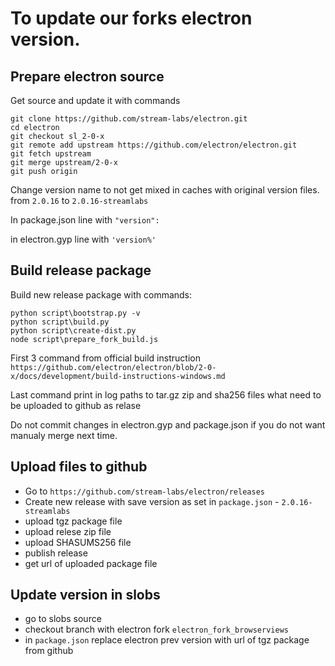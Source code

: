 
# To update our forks electron version. 

## Prepare electron source 
Get source and update it with commands
```
git clone https://github.com/stream-labs/electron.git
cd electron 
git checkout sl_2-0-x
git remote add upstream https://github.com/electron/electron.git
git fetch upstream
git merge upstream/2-0-x
git push origin
```

Change version name to not get mixed in caches with original version files. from `2.0.16` to `2.0.16-streamlabs`

In package.json line with `"version":`

in electron.gyp line with `'version%'`

## Build release package 
Build new release package with commands: 
```
python script\bootstrap.py -v
python script\build.py
python script\create-dist.py
node script\prepare_fork_build.js
```

First 3 command from official build instruction `https://github.com/electron/electron/blob/2-0-x/docs/development/build-instructions-windows.md`

Last command print in log paths to tar.gz zip and sha256 files what need to be uploaded to github as relase 

Do not commit changes in electron.gyp and package.json if you do not want manualy merge next time. 

## Upload files to github 
* Go to `https://github.com/stream-labs/electron/releases`
* Create new release with save version as set in `package.json` - `2.0.16-streamlabs`
* upload tgz package file 
* upload relese zip file 
* upload SHASUMS256 file 
* publish release 
* get url of uploaded package file 

## Update version in slobs 
* go to slobs source 
* checkout branch with electron fork `electron_fork_browserviews`
* in `package.json` replace electron prev version with url of tgz package from github 
